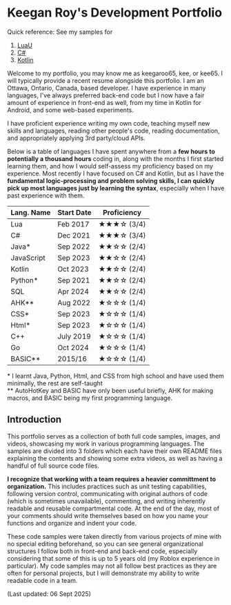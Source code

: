 # Keegan Roy's Development Portfolio
Quick reference: See my samples for
1. [LuaU](/LuaSamples)
2. [C#](/CsSamples)
3. [Kotlin](/KotlinSamples)

Welcome to my portfolio, you may know me as keegaroo65, kee, or kee65. I will typically provide a recent resume alongside this portfolio.
I am an Ottawa, Ontario, Canada, based developer. I have experience in many languages, I've always preferred back-end code but I now have a fair amount of experience in front-end as well, from my time in Kotlin for Android, and some web-based experiments.

I have proficient experience writing my own code, teaching myself new skills and languages, reading other people's code, reading documentation, and appropriately applying 3rd party/cloud APIs.

Below is a table of languages I have spent anywhere from a <b>few hours to potentially a thousand hours</b> coding in, along with the months I first started learning them, and how I would self-assess my proficiency based on my experience. Most recently I have focused on C# and Kotlin, but as I have the <b>fundamental logic-processing and problem solving skills, I can quickly pick up most languages just by learning the syntax</b>, especially when I have past experience with them.

| Lang. Name | Start Date | Proficiency |
| --- | --- | --- |
| Lua | Feb 2017 | ★★★☆ (3/4) |
| C# | Dec 2021 | ★★★☆ (3/4) |
| Java* | Sep 2022 | ★★☆☆ (2/4) |
| JavaScript | Sep 2023 | ★★☆☆ (2/4) |
| Kotlin | Oct 2023 | ★★☆☆ (2/4) |
| Python* | Sep 2021 | ★★☆☆ (2/4) |
| SQL | Apr 2024 | ★★☆☆ (2/4) |
| AHK** | Aug 2022 | ★☆☆☆ (1/4) |
| CSS* | Sep 2023 | ★☆☆☆ (1/4) |
| Html* | Sep 2023 | ★☆☆☆ (1/4) |
| C++ | July 2019 | ★☆☆☆ (1/4) |
| Go | Oct 2024 | ★☆☆☆ (1/4) |
| BASIC** | 2015/16 | ★☆☆☆ (1/4) |

\* I learnt Java, Python, Html, and CSS from high school and have used them minimally, the rest are self-taught
<br>** AutoHotKey and BASIC have only been useful briefly, AHK for making macros, and BASIC being my first programming language.

## Introduction
This portfolio serves as a collection of both full code samples, images, and videos, showcasing my work in various programming languages. The samples are divided into 3 folders which each have their own README files explaining the contents and showing some extra videos, as well as having a handful of full source code files.

<b>I recognize that working with a team requires a heavier committment to organization.</b> This includes practices such as unit testing capabilities, following version control, communicating with original authors of code (which is sometimes unavailable), commenting, and writing inherently readable and reusable compartmental code. At the end of the day, most of your comments should write themselves based on how you name your functions and organize and indent your code.

These code samples were taken directly from various projects of mine with no special editing beforehand, so you can see general organizational structures I follow both in front-end and back-end code, especially considering that some of this is up to 5 years old (my Roblox experience in particular). My code samples may not all follow best practices as they are often for personal projects, but I will demonstrate my ability to write readable code in a team.

(Last updated: 06 Sept 2025)